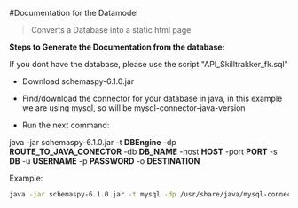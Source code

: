 #Documentation for the Datamodel

> Converts a Database into a static html page

**Steps to Generate the Documentation from the database:**

If you dont have the database, please use the script "API_Skilltrakker_fk.sql"

* Download schemaspy-6.1.0.jar

* Find/download the connector for your database in java, in this example we are using mysql, so will be mysql-connector-java-version

* Run the next command:


java -jar schemaspy-6.1.0.jar -t **DBEngine** -dp **ROUTE_TO_JAVA_CONECTOR** -db **DB_NAME** -host **HOST** -port **PORT** -s **DB** -u **USERNAME** -p **PASSWORD** -o **DESTINATION**


Example:

```bash
java -jar schemaspy-6.1.0.jar -t mysql -dp /usr/share/java/mysql-connector-java-8.0.21.jar -db Skilltrakker_API -host localhost -port 3306 -s Skilltrakker_API -u alexskull -p 20516686 -o /home/alexskull/htdocs/datamodelskilltrakker.local/
```
